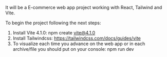 It will be a E-commerce web app project working with React, Tailwind and Vite.

To begin the project following the next steps:

1. Install Vite 4.1.0:  npm create vite@4.1.0
2. Install Tailwindcss: https://tailwindcss.com/docs/guides/vite
3. To visualize each time you advance on the web app or in each archive/file you should put on your console: npm run dev 
